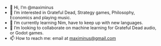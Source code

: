 - 👋 Hi, I’m @maximinus
- 👀 I’m interested in Grateful Dead, Strategy games, Philosophy, Economics and playing music.
- 🌱 I’m currently learning Nim, have to keep up with new languages.
- 💞️ I’m looking to collaborate on machine learning for Grateful Dead audio, or Godot games.
- 📫 How to reach me: email at maximinus@gmail.com

<!---
maximinus/maximinus is a ✨ special ✨ repository because its `README.md` (this file) appears on your GitHub profile.
You can click the Preview link to take a look at your changes.
--->
